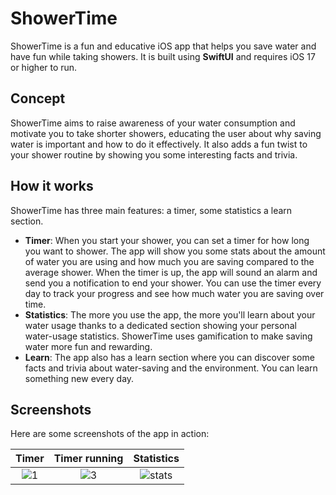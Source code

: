 # ShowerTime
ShowerTime is a fun and educative iOS app that helps you save water and have fun while taking showers. It is built using **SwiftUI** and requires iOS 17 or higher to run.

## Concept
ShowerTime aims to raise awareness of your water consumption and motivate you to take shorter showers, educating the user about why saving water is important and how to do it effectively. It also adds a fun twist to your shower routine by showing you some interesting facts and trivia.

## How it works
ShowerTime has three main features: a timer, some statistics a learn section.

- **Timer**: When you start your shower, you can set a timer for how long you want to shower. The app will show you some stats about the amount of water you are using and how much you are saving compared to the average shower. When the timer is up, the app will sound an alarm and send you a notification to end your shower. You can use the timer every day to track your progress and see how much water you are saving over time.
- **Statistics**: The more you use the app, the more you'll learn about your water usage thanks to a dedicated section showing your personal water-usage statistics. ShowerTime uses gamification to make saving water more fun and rewarding. 
- **Learn**: The app also has a learn section where you can discover some facts and trivia about water-saving and the environment. You can learn something new every day.

## Screenshots
Here are some screenshots of the app in action:


| Timer | Timer running | Statistics |
|:-----:|:-----:|:-------:|
| ![1](https://github.com/Emahhh/ShowerTime/assets/27818313/554d2e36-95ea-443b-aeb3-6b46441b4fe1) | ![3](https://github.com/Emahhh/ShowerTime/assets/27818313/4e56f4b5-ed08-485b-ad40-7ffd13b256aa) | ![stats](https://github.com/Emahhh/ShowerTime/assets/27818313/e6cd8b30-dffe-4f35-809e-ba4e91671685) |






